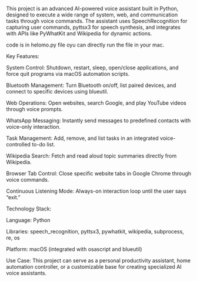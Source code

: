 This project is an advanced AI-powered voice assistant built in Python, designed to execute a wide range of system, web, and communication tasks through voice commands. The assistant uses SpeechRecognition for capturing user commands, pyttsx3 for speech synthesis, and integrates with APIs like PyWhatKit and Wikipedia for dynamic actions.

code is in helomo.py file oyu can directly run the file in your mac.

Key Features:

System Control: Shutdown, restart, sleep, open/close applications, and force quit programs via macOS automation scripts.

Bluetooth Management: Turn Bluetooth on/off, list paired devices, and connect to specific devices using blueutil.

Web Operations: Open websites, search Google, and play YouTube videos through voice prompts.

WhatsApp Messaging: Instantly send messages to predefined contacts with voice-only interaction.

Task Management: Add, remove, and list tasks in an integrated voice-controlled to-do list.

Wikipedia Search: Fetch and read aloud topic summaries directly from Wikipedia.

Browser Tab Control: Close specific website tabs in Google Chrome through voice commands.

Continuous Listening Mode: Always-on interaction loop until the user says “exit.”

Technology Stack:

Language: Python

Libraries: speech_recognition, pyttsx3, pywhatkit, wikipedia, subprocess, re, os

Platform: macOS (integrated with osascript and blueutil)

Use Case:
This project can serve as a personal productivity assistant, home automation controller, or a customizable base for creating specialized AI voice assistants.
